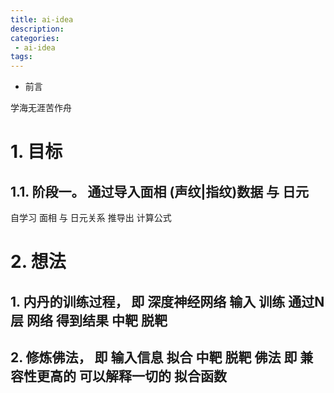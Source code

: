 ```yaml
---
title: ai-idea
description:
categories:
 - ai-idea
tags:
---
```


- 前言

学海无涯苦作舟

# 1. 目标

## 1.1. 阶段一。 通过导入面相 (声纹|指纹)数据 与 日元

自学习 面相 与 日元关系 推导出 计算公式


# 2. 想法

## 1. 内丹的训练过程， 即 深度神经网络 输入 训练 通过N层 网络 得到结果 中靶 脱靶

## 2. 修炼佛法， 即 输入信息 拟合  中靶 脱靶 佛法 即 兼容性更高的 可以解释一切的 拟合函数
